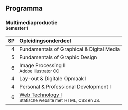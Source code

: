 Programma
---------

### Multimediaproductie<br><small>Semester 1</small>

| SP | Opleidingsonderdeel |
|---:|:--------------------|
|  4 | Fundamentals of Graphical & Digital Media |
|  5 | Fundamentals of Graphic Design |
|  6 | Image Processing I<br><small>Adobe Illustrator CC</small> |
|  4 | Lay-out & Digitale Opmaak I |
|  4 | Personal & Professional Development I |
|  6 | [Web Technology I][]<span data-domain="wanm" data-level="1"></span><br><small>Statische website met HTML, CSS en JS.</small> |

[Web Technology I]: #
